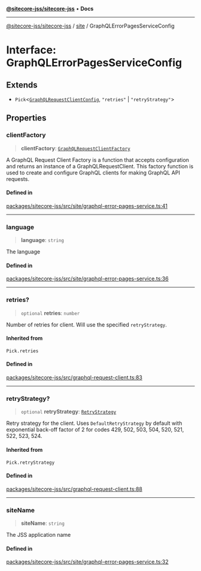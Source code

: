 [**@sitecore-jss/sitecore-jss**](../../README.md) • **Docs**

***

[@sitecore-jss/sitecore-jss](../../README.md) / [site](../README.md) / GraphQLErrorPagesServiceConfig

# Interface: GraphQLErrorPagesServiceConfig

## Extends

- `Pick`\<[`GraphQLRequestClientConfig`](../../index/type-aliases/GraphQLRequestClientConfig.md), `"retries"` \| `"retryStrategy"`\>

## Properties

### clientFactory

> **clientFactory**: [`GraphQLRequestClientFactory`](../../index/type-aliases/GraphQLRequestClientFactory.md)

A GraphQL Request Client Factory is a function that accepts configuration and returns an instance of a GraphQLRequestClient.
This factory function is used to create and configure GraphQL clients for making GraphQL API requests.

#### Defined in

[packages/sitecore-jss/src/site/graphql-error-pages-service.ts:41](https://github.com/Sitecore/jss/blob/f0f6e64d75797af01d12051025c04b2b5c3ecf36/packages/sitecore-jss/src/site/graphql-error-pages-service.ts#L41)

***

### language

> **language**: `string`

The language

#### Defined in

[packages/sitecore-jss/src/site/graphql-error-pages-service.ts:36](https://github.com/Sitecore/jss/blob/f0f6e64d75797af01d12051025c04b2b5c3ecf36/packages/sitecore-jss/src/site/graphql-error-pages-service.ts#L36)

***

### retries?

> `optional` **retries**: `number`

Number of retries for client. Will use the specified `retryStrategy`.

#### Inherited from

`Pick.retries`

#### Defined in

[packages/sitecore-jss/src/graphql-request-client.ts:83](https://github.com/Sitecore/jss/blob/f0f6e64d75797af01d12051025c04b2b5c3ecf36/packages/sitecore-jss/src/graphql-request-client.ts#L83)

***

### retryStrategy?

> `optional` **retryStrategy**: [`RetryStrategy`](../../index/interfaces/RetryStrategy.md)

Retry strategy for the client. Uses `DefaultRetryStrategy` by default with exponential
back-off factor of 2 for codes 429, 502, 503, 504, 520, 521, 522, 523, 524.

#### Inherited from

`Pick.retryStrategy`

#### Defined in

[packages/sitecore-jss/src/graphql-request-client.ts:88](https://github.com/Sitecore/jss/blob/f0f6e64d75797af01d12051025c04b2b5c3ecf36/packages/sitecore-jss/src/graphql-request-client.ts#L88)

***

### siteName

> **siteName**: `string`

The JSS application name

#### Defined in

[packages/sitecore-jss/src/site/graphql-error-pages-service.ts:32](https://github.com/Sitecore/jss/blob/f0f6e64d75797af01d12051025c04b2b5c3ecf36/packages/sitecore-jss/src/site/graphql-error-pages-service.ts#L32)
